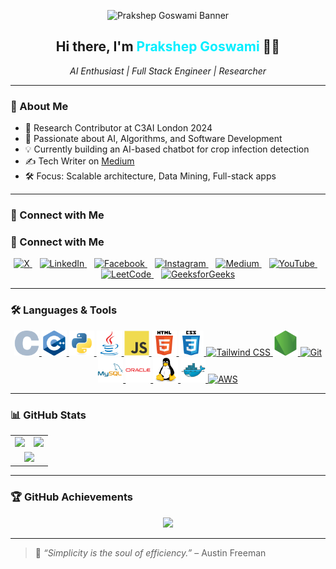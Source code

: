 <p align="center">
  <img src="https://your-image-url-here.png" alt="Prakshep Goswami Banner" />
</p>

<h2 align="center">Hi there, I'm <span style="color:#0ef;">Prakshep Goswami</span> 👨‍💻</h2>
<p align="center"><i>AI Enthusiast | Full Stack Engineer | Researcher</i></p>

---

### 🚀 About Me
- 🔬 Research Contributor at C3AI London 2024  
- 🧠 Passionate about AI, Algorithms, and Software Development  
- 💡 Currently building an AI-based chatbot for crop infection detection  
- ✍️ Tech Writer on [Medium](https://medium.com/@goswamiprakshep9876)  
- 🛠️ Focus: Scalable architecture, Data Mining, Full-stack apps

---

### 🤝 Connect with Me

### 🤝 Connect with Me

<p align="center">
  <a href="https://twitter.com/goswamiprakshep" target="_blank">
    <img src="https://upload.wikimedia.org/wikipedia/commons/9/95/X_logo_2023.svg" alt="X" width="36" height="36" />
  </a>
  &nbsp;&nbsp;
  <a href="https://linkedin.com/in/prakshep9876" target="_blank">
    <img src="https://cdn.jsdelivr.net/gh/devicons/devicon/icons/linkedin/linkedin-original.svg" alt="LinkedIn" width="40" height="40" />
  </a>
  &nbsp;&nbsp;
  <a href="https://fb.com/prakshep.goswami" target="_blank">
    <img src="https://cdn-icons-png.flaticon.com/512/145/145802.png" alt="Facebook" width="40" height="40" />
  </a>
  &nbsp;&nbsp;
  <a href="https://instagram.com/prakshep_goswami" target="_blank">
    <img src="https://cdn-icons-png.flaticon.com/512/174/174855.png" alt="Instagram" width="40" height="40" />
  </a>
  &nbsp;&nbsp;
  <a href="https://medium.com/@goswamiprakshep9876" target="_blank">
    <img src="https://upload.wikimedia.org/wikipedia/commons/e/ec/Medium_logo_Monogram.svg" alt="Medium" width="40" height="40" />
  </a>
  &nbsp;&nbsp;
  <a href="https://www.youtube.com/@Prakshep_Goswami" target="_blank">
    <img src="https://cdn-icons-png.flaticon.com/512/1384/1384060.png" alt="YouTube" width="40" height="40" />
  </a>
  &nbsp;&nbsp;
  <a href="https://www.leetcode.com/prakshep_goswami" target="_blank">
    <img src="https://upload.wikimedia.org/wikipedia/commons/1/19/LeetCode_logo_black.png" alt="LeetCode" width="40" height="40" />
  </a>
  &nbsp;&nbsp;
  <a href="https://auth.geeksforgeeks.org/user/prakshep_goswami" target="_blank">
    <img src="https://upload.wikimedia.org/wikipedia/commons/4/43/GeeksforGeeks.svg" alt="GeeksforGeeks" width="40" height="40" />
  </a>
</p>

---

### 🛠️ Languages & Tools

<p align="center">
  <a href="https://www.cprogramming.com/" target="_blank">
    <img src="https://raw.githubusercontent.com/devicons/devicon/master/icons/c/c-original.svg" alt="C" width="40" height="40"/>
  </a>
  <a href="https://cplusplus.com/" target="_blank">
    <img src="https://raw.githubusercontent.com/devicons/devicon/master/icons/cplusplus/cplusplus-original.svg" alt="C++" width="40" height="40"/>
  </a>
  <a href="https://www.python.org/" target="_blank">
    <img src="https://raw.githubusercontent.com/devicons/devicon/master/icons/python/python-original.svg" alt="Python" width="40" height="40"/>
  </a>
  <a href="https://www.java.com/" target="_blank">
    <img src="https://raw.githubusercontent.com/devicons/devicon/master/icons/java/java-original.svg" alt="Java" width="40" height="40"/>
  </a>
  <a href="https://developer.mozilla.org/en-US/docs/Web/JavaScript" target="_blank">
    <img src="https://raw.githubusercontent.com/devicons/devicon/master/icons/javascript/javascript-original.svg" alt="JavaScript" width="40" height="40"/>
  </a>
  <a href="https://www.w3.org/html/" target="_blank">
    <img src="https://raw.githubusercontent.com/devicons/devicon/master/icons/html5/html5-original-wordmark.svg" alt="HTML5" width="40" height="40"/>
  </a>
  <a href="https://www.w3schools.com/css/" target="_blank">
    <img src="https://raw.githubusercontent.com/devicons/devicon/master/icons/css3/css3-original-wordmark.svg" alt="CSS3" width="40" height="40"/>
  </a>
  <a href="https://tailwindcss.com/" target="_blank">
    <img src="https://www.vectorlogo.zone/logos/tailwindcss/tailwindcss-icon.svg" alt="Tailwind CSS" width="40" height="40"/>
  </a>
  <a href="https://nodejs.org/" target="_blank">
    <img src="https://raw.githubusercontent.com/devicons/devicon/master/icons/nodejs/nodejs-original.svg" alt="Node.js" width="40" height="40"/>
  </a>
  <a href="https://git-scm.com/" target="_blank">
    <img src="https://www.vectorlogo.zone/logos/git-scm/git-scm-icon.svg" alt="Git" width="40" height="40"/>
  </a>
  <a href="https://www.mysql.com/" target="_blank">
    <img src="https://raw.githubusercontent.com/devicons/devicon/master/icons/mysql/mysql-original-wordmark.svg" alt="MySQL" width="40" height="40"/>
  </a>
  <a href="https://www.oracle.com/database/" target="_blank">
    <img src="https://raw.githubusercontent.com/devicons/devicon/master/icons/oracle/oracle-original.svg" alt="Oracle DB" width="40" height="40"/>
  </a>
  <a href="https://www.linux.org/" target="_blank">
    <img src="https://raw.githubusercontent.com/devicons/devicon/master/icons/linux/linux-original.svg" alt="Linux" width="40" height="40"/>
  </a>
  <a href="https://www.docker.com/" target="_blank">
    <img src="https://raw.githubusercontent.com/devicons/devicon/master/icons/docker/docker-original.svg" alt="Docker" width="40" height="40"/>
  </a>
  <a href="https://aws.amazon.com/" target="_blank">
    <img src="https://img.icons8.com/color/48/000000/amazon-web-services.png" alt="AWS" width="40" height="40"/>
  </a>
</p>


---

### 📊 GitHub Stats

<table align="center">
  <tr>
    <td align="center">
      <img src="https://github-readme-stats.vercel.app/api?username=prakshep-goswami&show_icons=true&theme=radical&count_private=true" />
    </td>
    <td align="center">
      <img src="https://github-readme-streak-stats.herokuapp.com?user=prakshep-goswami&theme=radical" />
    </td>
  </tr>
  <tr>
    <td colspan="2" align="center">
      <img src="https://github-readme-stats.vercel.app/api/top-langs/?username=prakshep-goswami&layout=compact&theme=radical" />
    </td>
  </tr>
</table>

---

### 🏆 GitHub Achievements

<p align="center">
  <img src="https://github-profile-trophy.vercel.app/?username=prakshep-goswami&theme=algolia&column=6&no-frame=true"/>
</p>

---

> 🧠 _“Simplicity is the soul of efficiency.”_ – Austin Freeman
